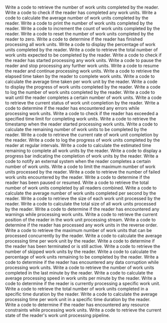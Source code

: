 Write a code to retrieve the number of work units completed by the reader.
Write a code to check if the reader has completed any work units.
Write a code to calculate the average number of work units completed by the reader.
Write a code to print the number of work units completed by the reader.
Write a code to increment the count of work units completed by the reader.
Write a code to reset the number of work units completed by the reader to zero.
Write a code to determine if the reader has finished processing all work units.
Write a code to display the percentage of work units completed by the reader.
Write a code to retrieve the total number of work units expected to be completed by the reader.
Write a code to check if the reader has started processing any work units.
Write a code to pause the reader and stop processing any further work units.
Write a code to resume the reader and continue processing work units.
Write a code to retrieve the elapsed time taken by the reader to complete work units.
Write a code to calculate the average time taken per work unit by the reader.
Write a code to display the progress of work units completed by the reader.
Write a code to log the number of work units completed by the reader.
Write a code to wait until the reader completes a certain number of work units.
Write a code to retrieve the current status of work unit completion by the reader.
Write a code to determine if the reader has encountered any errors while processing work units.
Write a code to check if the reader has exceeded a specified time limit for completing work units.
Write a code to retrieve the timestamp when the reader started processing work units.
Write a code to calculate the remaining number of work units to be completed by the reader.
Write a code to retrieve the current rate of work unit completion by the reader.
Write a code to log the progress of work units completed by the reader at regular intervals.
Write a code to calculate the estimated time remaining to complete all work units by the reader.
Write a code to display a progress bar indicating the completion of work units by the reader.
Write a code to notify an external system when the reader completes a certain number of work units.
Write a code to limit the maximum number of work units processed by the reader.
Write a code to retrieve the number of failed work units encountered by the reader.
Write a code to determine if the reader has been paused or resumed.
Write a code to retrieve the total number of work units completed by all readers combined.
Write a code to calculate the average number of work units completed per second by the reader.
Write a code to retrieve the size of each work unit processed by the reader.
Write a code to calculate the total size of all work units processed by the reader.
Write a code to determine if the reader has encountered any warnings while processing work units.
Write a code to retrieve the current position of the reader in the work unit processing stream.
Write a code to determine if the reader has processed any work units in the reverse order.
Write a code to retrieve the maximum number of work units that can be processed concurrently by the reader.
Write a code to calculate the average processing time per work unit by the reader.
Write a code to determine if the reader has been terminated or is still active.
Write a code to retrieve the number of skipped work units by the reader.
Write a code to calculate the percentage of work units remaining to be completed by the reader.
Write a code to determine if the reader has encountered any data corruption while processing work units.
Write a code to retrieve the number of work units completed in the last minute by the reader.
Write a code to calculate the average processing speed in work units per minute by the reader.
Write a code to determine if the reader is currently processing a specific work unit.
Write a code to retrieve the total number of work units completed in a specific time duration by the reader.
Write a code to calculate the average processing time per work unit in a specific time duration by the reader.
Write a code to determine if the reader has encountered any resource constraints while processing work units.
Write a code to retrieve the current state of the reader's work unit processing pipeline.